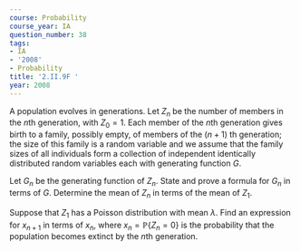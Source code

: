 ```yaml
---
course: Probability
course_year: IA
question_number: 38
tags:
- IA
- '2008'
- Probability
title: '2.II.9F '
year: 2008
---
```



A population evolves in generations. Let $Z_{n}$ be the number of members in the $n$th generation, with $Z_{0}=1$. Each member of the $n$th generation gives birth to a family, possibly empty, of members of the $(n+1)$ th generation; the size of this family is a random variable and we assume that the family sizes of all individuals form a collection of independent identically distributed random variables each with generating function $G$.

Let $G_{n}$ be the generating function of $Z_{n}$. State and prove a formula for $G_{n}$ in terms of $G$. Determine the mean of $Z_{n}$ in terms of the mean of $Z_{1}$.

Suppose that $Z_{1}$ has a Poisson distribution with mean $\lambda$. Find an expression for $x_{n+1}$ in terms of $x_{n}$, where $x_{n}=\mathbb{P}\left\{Z_{n}=0\right\}$ is the probability that the population becomes extinct by the $n$th generation.
